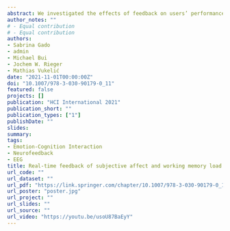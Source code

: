 ```yaml
---
abstract: We investigated the effects of feedback on users’ performance during a cognitive task with concurrent emotional distraction. Our aim was to provide participants with insights into their current affective and cognitive state by measuring and decoding brain activity. Therefore, a real-time preprocessing, analyzing, and visualization routine was developed based on electroencephalographic (EEG) data measured during a primary study. To explore users’ behavioral and neurophysiological reactions, error-tolerance as well as possibilities to improve feedback accuracy by the means of feedback-based event-related potentials (ERPs), we provided either legit or inappropriate sham feedback in a second study. The kind of feedback (legit or inappropriate) had only marginal influence on participants’ subsequent performance. On a neuronal level, we did not observe differences in the ERPs evoked by the legit and inappropriate feedback. In qualitative interviews, participants evaluated the feedback as interesting but also sometimes irritating due to odd feedback trials. Our study emphasizes the importance of performance accuracy and transparency towards users regarding the underlying feedback computations.
author_notes: ""
# - Equal contribution
# - Equal contribution
authors:
- Sabrina Gado
- admin
- Michael Bui
- Jochem W. Rieger
- Mathias Vukelić
date: "2021-11-01T00:00:00Z"
doi: "10.1007/978-3-030-90179-0_11"
featured: false
projects: []
publication: "HCI International 2021"
publication_short: ""
publication_types: ["1"]
publishDate: ""
slides:
summary:
tags:
- Emotion-Cognition Interaction
- Neurofeedback
- EEG
title: Real-time feedback of subjective affect and working memory load based on neurophysiological activity
url_code: ""
url_dataset: ""
url_pdf: "https://link.springer.com/chapter/10.1007/978-3-030-90179-0_11"
url_poster: "poster.jpg"
url_project: ""
url_slides: ""
url_source: ""
url_video: "https://youtu.be/usoU87BaEyY"
---
```


<!--{{% callout note %}}
Click the *Cite* button above to demo the feature to enable visitors to import publication metadata into their reference management software.
{{% /callout %}}

{{% callout note %}}
Create your slides in Markdown - click the *Slides* button to check out the example.
{{% /callout %}}

Supplementary notes can be added here, including [code, math, and images](https://wowchemy.com/docs/writing-markdown-latex/).-->
